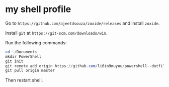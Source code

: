 # my shell profile

Go to `https://github.com/ajeetdsouza/zoxide/releases` and install `zoxide`.

Install `git` at `https://git-scm.com/downloads/win`.

Run the following commands:

```powershell
cd ~/Documents
mkdir PowerShell
git init
git remote add origin https://github.com/li6in9muyou/powershell--dotfiles.git
git pull origin master
```

Then restart shell.
